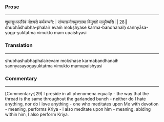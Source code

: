 ### Prose 
 --- 
शुभाशुभफलैरेवं मोक्ष्यसे कर्मबन्धनै: |
संन्यासयोगयुक्तात्मा विमुक्तो मामुपैष्यसि || 28||
śhubhāśhubha-phalair evaṁ mokṣhyase karma-bandhanaiḥ
sannyāsa-yoga-yuktātmā vimukto mām upaiṣhyasi

### Translation 
 --- 
shubhashubhaphalairevam mokshase karmabandhanaih sannyasayogayuktatma vimukto mamupaishyasi

### Commentary 
 --- 
[Commentary:]29) I preside in all phenomena equally - the way that the thread is the same throughout the garlanded bunch - neither do I hate anything, nor do I love anything - one who meditates upon Me with devotion - meaning, performs Kriya - I also meditate upon him - meaning, abiding within him, I also perform Kriya.